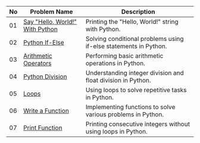| No | Problem Name | Description |
|---|---|---|
| 01 | [Say "Hello, World!" With Python](https://github.com/JawadSher/Python_Problems-HackerRank/tree/main/01%20-%20Introductory%20Problems/01%20-%20Say%20Hello%20World%20with%20Python) | Printing the "Hello, World!" string with Python. |
| 02 | [Python If-Else](https://github.com/JawadSher/Python_Problems-HackerRank/tree/main/01%20-%20Introductory%20Problems/02%20-%20Python%20If-Else) | Solving conditional problems using if-else statements in Python. |
| 03 | [Arithmetic Operators](https://github.com/JawadSher/Python_Problems-HackerRank/tree/main/01%20-%20Introductory%20Problems/03%20-%20Arithmetic%20Operators) | Performing basic arithmetic operations in Python. |
| 04 | [Python Division](https://github.com/JawadSher/Python_Problems-HackerRank/tree/main/01%20-%20Introductory%20Problems/04%20-%20Python%20Division) | Understanding integer division and float division in Python. |
| 05 | [Loops](https://github.com/JawadSher/Python_Problems-HackerRank/tree/main/01%20-%20Introductory%20Problems/05%20-%20Loops) | Using loops to solve repetitive tasks in Python. |
| 06 | [Write a Function](https://github.com/JawadSher/Python_Problems-HackerRank/tree/main/01%20-%20Introductory%20Problems/06%20-%20Write%20a%20Function) | Implementing functions to solve various problems in Python. |
| 07 | [Print Function](https://github.com/JawadSher/Python_Problems-HackerRank/tree/main/01%20-%20Introductory%20Problems/07%20-%20Print%20Function) | Printing consecutive integers without using loops in Python. |
